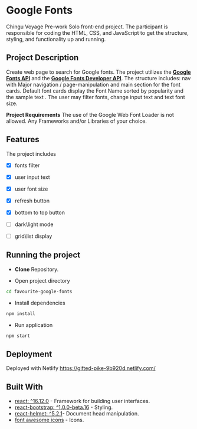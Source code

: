 # Google Fonts

Chingu Voyage Pre-work Solo front-end project. The participant is responsible for coding the HTML, CSS, and JavaScript to get the structure, styling, and functionality up and running.

## Project Description

Create web page to search for Google fonts. The project utilizes the [**Google Fonts API**](https://developers.google.com/fonts/docs/getting_started) and the [**Google Fonts Developer API**](https://developers.google.com/fonts/docs/developer_api).
The structure includes: nav with Major navigation / page-manipulation and main section for the font cards.
Default font cards display the Font Name sorted by popularity and the sample text . The user may filter fonts, change input text and text font size.

**Project Requirements**
The use of the Google Web Font Loader is not allowed.
Any Frameworks and/or Libraries of your choice.

## Features

The project includes
- [x] fonts filter 
- [x] user input text
- [x] user font size 
- [x] refresh button
- [x] bottom to top button
- [ ] dark\light mode
- [ ] grid\list display


## Running the project

- **Clone** Repository.

- Open project directory

``` bash
cd favourite-google-fonts
```

- Install dependencies

``` bash
npm install
```

- Run application

``` bash
npm start
```


## Deployment

Deployed with Netlify
https://gifted-pike-9b920d.netlify.com/

## Built With

- [react: ^16.12.0](https://reactjs.org/docs/getting-started.html) - Framework for building user interfaces.
- [react-bootstrap: ^1.0.0-beta.16](https://react-bootstrap.github.io/getting-started/introduction) - Styling.
- [react-helmet: ^5.2.1](https://github.com/nfl/react-helmet/blob/master/README.md)- Document head manipulation.
- [font awesome icons](https://fontawesome.com/icons?d=gallery&m=free) - Icons.
